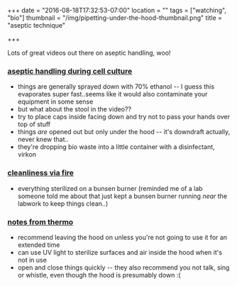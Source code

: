 +++
date = "2016-08-18T17:32:53-07:00"
location = ""
tags = ["watching", "bio"]
thumbnail = "/img/pipetting-under-the-hood-thumbnail.png"
title = "aseptic technique"

+++

Lots of great videos out there on aseptic handling, woo!

<!--more-->

### [aseptic handling during cell culture](https://www.youtube.com/watch?v=ugcGo42VNqI)
* things are generally sprayed down with 70% ethanol --
I guess this evaporates super fast..seems like it would also contaminate your equipment in some sense
* but what about the stool in the video??
* try to place caps inside facing down and try not to pass your hands over top of stuff
* things *are* opened out but only under the hood -- it's downdraft actually, never knew that..
* they're dropping bio waste into a little container with a disinfectant, virkon


### [cleanliness via fire](https://www.youtube.com/watch?v=bRadiLXkqoU)
* everything sterilized on a bunsen burner
(reminded me of a lab someone told me about
that just kept a bunsen burner running *near* the labwork to keep things clean..)


### [notes from thermo](https://www.thermofisher.com/us/en/home/references/gibco-cell-culture-basics/aseptic-technique.html)
* recommend leaving the hood on unless you're not going to use it for an extended time
* can use UV light to sterilize surfaces and air inside the hood when it's not in use
* open and close things quickly -- they also recommend you not talk, sing or whistle,
even though the hood is presumably down :(

